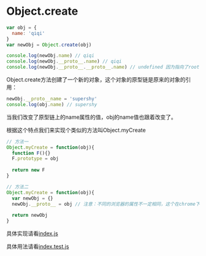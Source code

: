 # Object.create

```javascript
var obj = {
  name: 'qiqi'
}
var newObj = Object.create(obj)

console.log(newObj.name) // qiqi
console.log(newObj.__proto__.name) // qiqi
console.log(newObj.__proto__.__proto__.name) // undefined 因为指向了root的Object
```

Object.create方法创建了一个新的对象，这个对象的原型链是原来的对象的引用：

```javascript
newObj.__proto__name = 'supershy'
console.log(obj.name) // supershy
```

当我们改变了原型链上的name属性的值，obj的name值也跟着改变了。

根据这个特点我们来实现个类似的方法叫Object.myCreate

```javascript
// 方法一
Object.myCreate = function(obj){
  function F(){}
  F.prototype = obj
  
  return new F
}

// 方法二
Object.myCreate = function(obj){
  var newObj = {}
  newObj.__proto__ = obj // 注意：不同的浏览器的属性不一定相同，这个在chrome下测试ok
  
  return newObj
}
```

具体实现请看[index.js](./index.js)

具体用法请看[index.test.js](./index.test.js)
